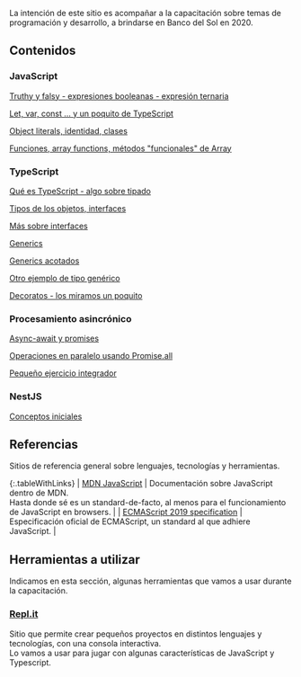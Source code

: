 La intención de este sitio es acompañar a la capacitación sobre temas de programación y desarrollo, a brindarse en Banco del Sol en 2020.

## Contenidos

### JavaScript
[Truthy y falsy - expresiones booleanas - expresión ternaria](./javascript/js-booleanos.md)  

[Let, var, const ... y un poquito de TypeScript](./javascript/let-var-const.md)  

[Object literals, identidad, clases](./javascript/object-identity-classes.md)  

[Funciones, array functions, métodos "funcionales" de Array](./javascript/functions-map-filter-etc.md)  


### TypeScript
[Qué es TypeScript - algo sobre tipado](./typescript/que-es-typescript.md)  

[Tipos de los objetos, interfaces](./typescript/object-types.md)  

[Más sobre interfaces](./typescript/interfaces-in-depth.md)  

[Generics](./typescript/generics-intro.md)  

[Generics acotados](./typescript/generics-bounded.md)  

[Otro ejemplo de tipo genérico](./typescript/generics-application.md)

[Decoratos - los miramos un poquito](./typescript/decorators-slight-intro.md)


### Procesamiento asincrónico
[Async-await y promises](./async/promises-async-await.md)

[Operaciones en paralelo usando Promise.all](./async/promise-all.md)

[Pequeño ejercicio integrador](./async/ejercicio-integrador.md)


### NestJS
[Conceptos iniciales](./nestjs-basics/conceptos-iniciales.md)

## Referencias
Sitios de referencia general sobre lenguajes, tecnologías y herramientas.


{:.tableWithLinks}
| [MDN JavaScript](https://developer.mozilla.org/en-US/docs/Web/JavaScript) | Documentación sobre JavaScript dentro de MDN. <br/> Hasta donde sé es un standard-de-facto, al menos para el funcionamiento de JavaScript en browsers. |
| [ECMAScript 2019 specification](https://www.ecma-international.org/ecma-262/10.0/index.html) | Especificación oficial de ECMAScript, un standard al que adhiere JavaScript. |



## Herramientas a utilizar
Indicamos en esta sección, algunas herramientas que vamos a usar durante la capacitación.

### [Repl.it](https://repl.it/)
Sitio que permite crear pequeños proyectos en distintos lenguajes y tecnologías, con una consola interactiva.  
Lo vamos a usar para jugar con algunas características de JavaScript y Typescript.
